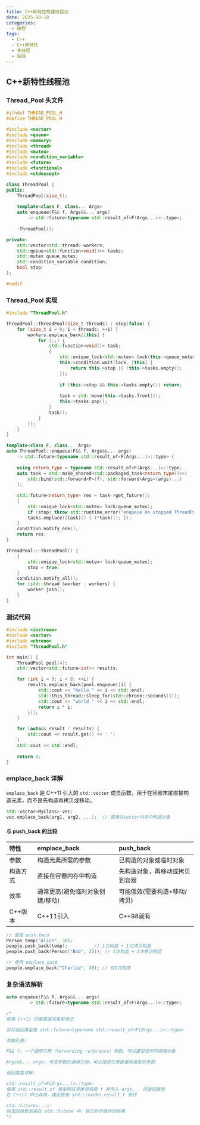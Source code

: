 ```yaml
---
title: C++新特性构建线程池
date: 2025-10-18
categories:
  - 编程
tags:
  - C++
  - C++新特性
  - 多线程
  - 后端
---
```


## C++新特性线程池

### Thread_Pool 头文件

```cpp
#ifndef THREAD_POOL_H
#define THREAD_POOL_H

#include <vector>
#include <queue>
#include <memory>
#include <thread>
#include <mutex>
#include <condition_variable>
#include <future>
#include <functional>
#include <stdexcept>

class ThreadPool {
public:
    ThreadPool(size_t);
    
    template<class F, class... Args>
    auto enqueue(F&& f, Args&&... args) 
        -> std::future<typename std::result_of<F(Args...)>::type>;
        
    ~ThreadPool();

private:
    std::vector<std::thread> workers;
    std::queue<std::function<void()>> tasks;
    std::mutex queue_mutex;
    std::condition_variable condition;
    bool stop;
};

#endif
```

### Thread_Pool 实现

```cpp
#include "ThreadPool.h"

ThreadPool::ThreadPool(size_t threads) : stop(false) {
    for (size_t i = 0; i < threads; ++i) {
        workers.emplace_back([this] {
            for (;;) {
                std::function<void()> task;
                {
                    std::unique_lock<std::mutex> lock(this->queue_mutex);
                    this->condition.wait(lock, [this] { 
                        return this->stop || !this->tasks.empty(); 
                    });
                    
                    if (this->stop && this->tasks.empty()) return;
                    
                    task = std::move(this->tasks.front());
                    this->tasks.pop();
                }
                task();
            }
        });
    }
}

template<class F, class... Args>
auto ThreadPool::enqueue(F&& f, Args&&... args) 
    -> std::future<typename std::result_of<F(Args...)>::type> {
    
    using return_type = typename std::result_of<F(Args...)>::type;
    auto task = std::make_shared<std::packaged_task<return_type()>>(
        std::bind(std::forward<F>(f), std::forward<Args>(args)...)
    );
    
    std::future<return_type> res = task->get_future();
    {
        std::unique_lock<std::mutex> lock(queue_mutex);
        if (stop) throw std::runtime_error("enqueue on stopped ThreadPool");
        tasks.emplace([task]() { (*task)(); });
    }
    condition.notify_one();
    return res;
}

ThreadPool::~ThreadPool() {
    {
        std::unique_lock<std::mutex> lock(queue_mutex);
        stop = true;
    }
    condition.notify_all();
    for (std::thread &worker : workers) {
        worker.join();
    }
}
```

### 测试代码

```cpp
#include <iostream>
#include <vector>
#include <chrono>
#include "ThreadPool.h"

int main() {
    ThreadPool pool(4);
    std::vector<std::future<int>> results;

    for (int i = 0; i < 8; ++i) {
        results.emplace_back(pool.enqueue([i] {
            std::cout << "hello " << i << std::endl;
            std::this_thread::sleep_for(std::chrono::seconds(1));
            std::cout << "world " << i << std::endl;
            return i * i;
        }));
    }

    for (auto&& result : results) {
        std::cout << result.get() << ' ';
    }
    std::cout << std::endl;
    
    return 0;
}
```

### emplace_back 详解

`emplace_back` 是 C++11 引入的 `std::vector` 成员函数，用于在容器末尾直接构造元素，而不是先构造再拷贝或移动。

```cpp
std::vector<MyClass> vec;
vec.emplace_back(arg1, arg2, ...);  // 直接在vector内存中构造对象
```

#### 与 push_back 的比较

| 特性     | emplace_back                    | push_back                      |
| :------- | :------------------------------ | :----------------------------- |
| 参数     | 构造元素所需的参数              | 已构造的对象或临时对象         |
| 构造方式 | 直接在容器内存中构造            | 先构造对象，再移动或拷贝到容器 |
| 效率     | 通常更高(避免临时对象创建/移动) | 可能低效(需要构造+移动/拷贝)   |
| C++版本  | C++11引入                       | C++98就有                      |

```cpp
// 使用 push_back
Person temp("Alice", 30);
people.push_back(temp);          // 1次构造 + 1次拷贝构造
people.push_back(Person("Bob", 25)); // 1次构造 + 1次移动构造

// 使用 emplace_back
people.emplace_back("Charlie", 40); // 仅1次构造
```

### 复杂语法解析

```cpp
auto enqueue(F&& f, Args&&... args) 
        -> std::future<typename std::result_of<F(Args...)>::type>;

/*
使用 C++11 的尾置返回类型语法

实际返回类型是 std::future<typename std::result_of<F(Args...)>::type>

参数列表:

F&& f: 一个通用引用（forwarding reference）参数，可以接受任何可调用对象

Args&&... args: 可变参数的通用引用，可以接受任意数量和类型的参数

返回类型详解:

std::result_of<F(Args...)>::type:
使用 std::result_of 类型特征来推导调用 f 并传入 args... 的返回类型
在 C++17 中已弃用，建议使用 std::invoke_result_t 替代

std::future<...>:
将返回类型包装在 std::future 中，表示异步操作的结果
*/
```